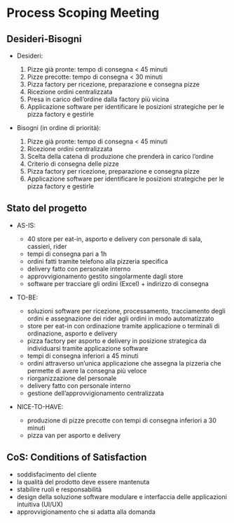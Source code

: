 # Process Scoping Meeting

## Desideri-Bisogni

- Desideri:
    1. Pizze già pronte: tempo di consegna < 45 minuti
    2. Pizze precotte: tempo di consegna < 30 minuti
    3. Pizza factory per ricezione, preparazione e consegna pizze
    4. Ricezione ordini centralizzata
    5. Presa in carico dell’ordine dalla factory più vicina
    6. Applicazione software per identificare le posizioni strategiche per le pizza factory e gestirle

- Bisogni (in ordine di priorità):
    1. Pizze già pronte: tempo di consegna < 45 minuti
    2. Ricezione ordini centralizzata
    3. Scelta della catena di produzione che prenderà in carico l’ordine
    4. Criterio di consegna delle pizze
    5. Pizza factory per ricezione, preparazione e consegna pizze
    6. Applicazione software per identificare le posizioni strategiche per le pizza factory e gestirle

## Stato del progetto

* AS-IS:
    - 40 store per eat-in, asporto e delivery con personale di sala, cassieri, rider
    - tempi di consegna pari a 1h
    - ordini fatti tramite telefono alla pizzeria specifica
    - delivery fatto con personale interno
    - approvvigionamento gestito singolarmente dagli store
    - software per tracciare gli ordini (Excel) + indirizzo di consegna

* TO-BE:
    - soluzioni software per ricezione, processamento, tracciamento degli ordini e assegnazione dei rider agli
      ordini in modo automatizzato
    - store per eat-in con ordinazione tramite applicazione o terminali di ordinazione, asporto e delivery
    - pizza factory per asporto e delivery in posizione strategica da individuarsi tramite applicazione software
    - tempi di consegna inferiori a 45 minuti
    - ordini attraverso un’unica applicazione che assegna la pizzeria che permette di avere la consegna più veloce
    - riorganizzazione del personale
    - delivery fatto con personale interno
    - gestione dell’approvvigionamento centralizzata

* NICE-TO-HAVE:
    - produzione di pizze precotte con tempi di consegna inferiori a 30 minuti
    - pizza van per asporto e delivery

## CoS: Conditions of Satisfaction

- soddisfacimento del cliente
- la qualità del prodotto deve essere mantenuta
- stabilire ruoli e responsabilità
- design della soluzione software modulare e interfaccia delle applicazioni intuitiva (UI/UX)
- approvvigionamento che si adatta alla domanda
